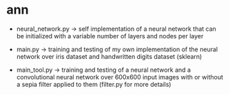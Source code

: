 # ann
- neural_network.py -> self implementation of a neural network that can be initialized with a variable number of layers and nodes per layer
- main.py -> training and testing of my own implementation of the neural network over iris dataset and handwritten digits dataset (sklearn)

- main_tool.py -> training and testing of a neural network and a convolutional neural network over 600x600 input images with or without a sepia filter applied to them (filter.py for more details)
